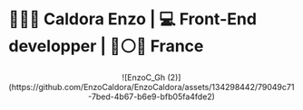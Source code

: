 <h1>👨🏻‍💻 Caldora Enzo | 💻 Front-End developper | 🔵⚪🔴 France</h1>

<center>
![EnzoC_Gh (2)](https://github.com/EnzoCaldora/EnzoCaldora/assets/134298442/79049c71-7bed-4b67-b6e9-bfb05fa4fde2)
</center>



<!--




**EnzoCaldora/EnzoCaldora** is a ✨ _special_ ✨ repository because its `README.md` (this file) appears on your GitHub profile.

Here are some ideas to get you started:

- 🔭 I’m currently working on ...
- 🌱 I’m currently learning ...
- 👯 I’m looking to collaborate on ...
- 🤔 I’m looking for help with ...
- 💬 Ask me about ...
- 📫 How to reach me: ...
- 😄 Pronouns: ...
- ⚡ Fun fact: ...
-->
